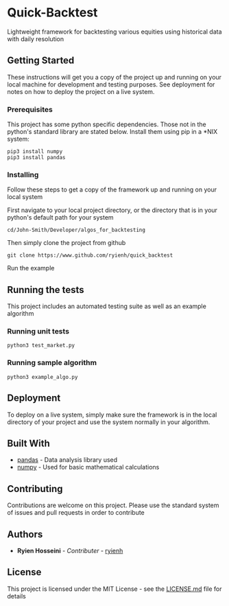 # Quick-Backtest

Lightweight framework for backtesting various equities using historical data with daily resolution

## Getting Started

These instructions will get you a copy of the project up and running on your local machine for development and testing purposes. See deployment for notes on how to deploy the project on a live system.

### Prerequisites

This project has some python specific dependencies. Those not in the python's standard library are stated below. Install them using pip in a *NIX system:

```
pip3 install numpy
pip3 install pandas
```

### Installing

Follow these steps to get a copy of the framework up and running on your local system

First navigate to your local project directory, or the directory that is in your python's default path for your system

```
cd/John-Smith/Developer/algos_for_backtesting
```

Then simply clone the project from github

```
git clone https://www.github.com/ryienh/quick_backtest
```

Run the example 

## Running the tests

This project includes an automated testing suite as well as an example algorithm

### Running unit tests

```
python3 test_market.py
```

### Running sample algorithm

```
python3 example_algo.py
```

## Deployment

To deploy on a live system, simply make sure the framework is in the local directory of your project and use the system normally in your algorithm.

## Built With

* [pandas](https://github.com/pandas-dev/pandas) - Data analysis library used
* [numpy](https://github.com/numpy/numpy) - Used for basic mathematical calculations

## Contributing

Contributions are welcome on this project. Please use the standard system of issues and pull requests in order to contribute

## Authors

* **Ryien Hosseini** - *Contributer* - [ryienh](https://github.com/ryienh)

## License

This project is licensed under the MIT License - see the [LICENSE.md](LICENSE.md) file for details

